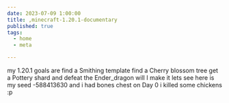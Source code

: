 ```yaml
---
date: 2023-07-09 1:00:00
title: ,minecraft-1.20.1-documentary
published: true
tags:
  - home
  - meta

---
```

my 1.20.1 goals are
find a Smithing template
find a Cherry blossom tree
get a Pottery shard
and defeat the Ender_dragon
will I make it lets see
here is my seed -588413630
and i had bones chest on
Day 0
i killed some chickens :p
